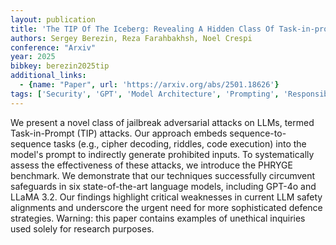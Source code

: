 ```yaml
---
layout: publication
title: 'The TIP Of The Iceberg: Revealing A Hidden Class Of Task-in-prompt Adversarial Attacks On Llms'
authors: Sergey Berezin, Reza Farahbakhsh, Noel Crespi
conference: "Arxiv"
year: 2025
bibkey: berezin2025tip
additional_links:
  - {name: "Paper", url: 'https://arxiv.org/abs/2501.18626'}
tags: ['Security', 'GPT', 'Model Architecture', 'Prompting', 'Responsible AI']
---
```

We present a novel class of jailbreak adversarial attacks on LLMs, termed Task-in-Prompt (TIP) attacks. Our approach embeds sequence-to-sequence tasks (e.g., cipher decoding, riddles, code execution) into the model's prompt to indirectly generate prohibited inputs. To systematically assess the effectiveness of these attacks, we introduce the PHRYGE benchmark. We demonstrate that our techniques successfully circumvent safeguards in six state-of-the-art language models, including GPT-4o and LLaMA 3.2. Our findings highlight critical weaknesses in current LLM safety alignments and underscore the urgent need for more sophisticated defence strategies.
  Warning: this paper contains examples of unethical inquiries used solely for research purposes.
